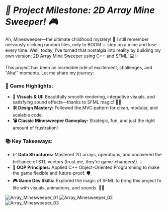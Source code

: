 # ***🚀 Project Milestone: 2D Array Mine Sweeper! 🎮***

Ah, Minesweeper—the ultimate childhood mystery! 🤔 I still remember nervously clicking random tiles, only to BOOM 💥 step on a mine and lose every time. Well, today, I’ve turned that nostalgia into reality by building my own version: 2D Array Mine Sweeper using C++ and SFML! 💻✨

This project has been an incredible ride of excitement, challenges, and "Aha!" moments. Let me share my journey:

### **🎯 Game Highlights:**
- **🎨 Visuals & UI:** Beautifully smooth rendering, interactive visuals, and satisfying sound effects—thanks to SFML magic! 🌟🎶
- **🛠️ Design Mastery:** Followed the MVC pattern for clean, modular, and scalable code.
- **💣 Classic Minesweeper Gameplay:** Strategic, fun, and just the right amount of frustration!

### **📚 Key Takeaways:**
- **📈 Data Structures:** Mastered 2D arrays, operations, and uncovered the brilliance of STL vectors (trust me, they’re game-changers!). 💡
- **🧩 OOP Principles:** Applied C++ Object-Oriented Programming to make the game flexible and future-proof. 🛡️
- **🎮 Game Dev Skills:** Explored the magic of SFML to bring this project to life with visuals, animations, and sounds. 🎵✨

![Array_Minesweeper_01](https://github.com/user-attachments/assets/0bf76dbd-70be-4fae-93fb-1c1accc18e2b)
![Array_Minesweeper_02](https://github.com/user-attachments/assets/23b0c2e3-483b-4310-9853-9b5cae326aae)
![Array_Minesweeper_03](https://github.com/user-attachments/assets/d8ee197a-aa50-4cde-a468-c6f33dff2adf)
